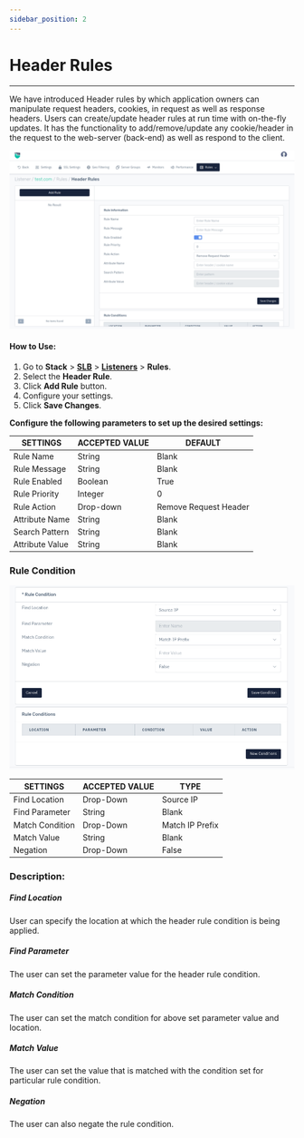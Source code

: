 ```yaml
---
sidebar_position: 2
---
```


# Header Rules

---

We have introduced Header rules by which application owners can manipulate request headers, cookies, in request as well as response headers. Users can create/update header rules at run time with on-the-fly updates. It has the functionality to add/remove/update any cookie/header in the request to the web-server (back-end) as well as respond to the client.

![headerrules](/img/adc/v8/docs/header_rule_1.png)

#### How to Use:

1. Go to **Stack** > [**SLB**](/enterprise/adc) > [**Listeners**](../listeners.md) > **Rules**.
2. Select the **Header Rule**.
3. Click **Add Rule** button.
4. Configure your settings. 
5. Click **Save Changes**.

**Configure the following parameters to set up the desired settings:**


| SETTINGS        | ACCEPTED VALUE | DEFAULT            |
|-----------------|----------------|--------------------|
| Rule Name       | String         | Blank              |
| Rule Message    | String         | Blank              |
| Rule Enabled    | Boolean        | True               |
| Rule Priority   | Integer        | 0                  |
| Rule Action     | Drop-down      | Remove Request Header |
| Attribute Name  | String         | Blank              |
| Search Pattern  | String         | Blank              |
| Attribute Value | String         | Blank              |

### Rule Condition

![headerrules2](/img/adc/v8/docs/header_rule_2.png)

| SETTINGS        | ACCEPTED VALUE | TYPE            |
|-----------------|----------------|-----------------|
| Find Location   | Drop-Down      | Source IP       |
| Find Parameter  | String         | Blank           |
| Match Condition | Drop-Down      | Match IP Prefix |
| Match Value     | String         | Blank           |
| Negation        | Drop-Down      | False           |

### Description:

##### **Find Location**

User can specify the location at which the header rule condition is being applied.

##### **Find Parameter**

The user can set the parameter value for the header rule condition.

##### **Match Condition**

The user can set the match condition for above set parameter value and location.

##### **Match Value**

The user can set the value that is matched with the condition set for particular rule condition. 

##### **Negation**

The user can also negate the rule condition.
